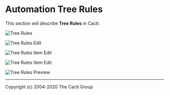 # Automation Tree Rules

This section will describe **Tree Rules** in Cacti.

![Tree Rules](images/automation-tree-rules.png)

![Tree Rules Edit](images/automation-tree-rules-edit1.png)

![Tree Rules Item Edit](images/automation-tree-rules-edit2.png)

![Tree Rules Item Edit](images/automation-tree-rules-edit3.png)

![Tree Rules Preview](images/automation-tree-rules-edit4.png)

---
Copyright (c) 2004-2020 The Cacti Group

